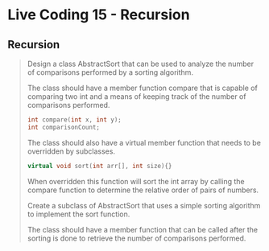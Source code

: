 # Live Coding 15 - Recursion

## Recursion

> Design a class AbstractSort that can be used to analyze the number of comparisons performed by a sorting algorithm.
>
> The class should have a member function compare that is capable of comparing two int and a means of keeping track of the number of comparisons performed.
>
> ```cpp
> int compare(int x, int y);
> int comparisonCount;
> ```
>
> The class should also have a virtual member function that needs to be overridden by subclasses.
>
> ```cpp
> virtual void sort(int arr[], int size){}
> ```
>
> When overridden this function will sort the int array by calling the compare function to determine the relative order of pairs of numbers.
>
> Create a subclass of AbstractSort that uses a simple sorting algorithm to implement the sort function.
>
> The class should have a member function that can be called after the sorting is done to retrieve the number of comparisons performed.
